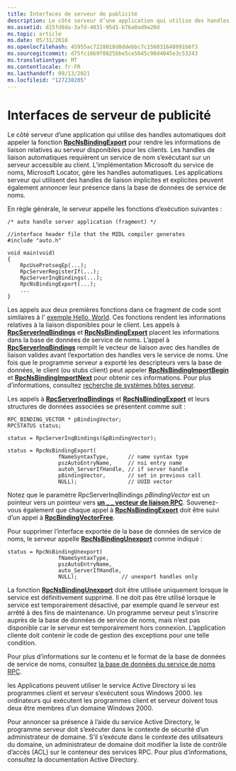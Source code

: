 ```yaml
---
title: Interfaces de serveur de publicité
description: Le côté serveur d’une application qui utilise des handles automatiques doit appeler la fonction RpcNsBindingExport pour rendre les informations de liaison relatives au serveur disponibles pour les clients.
ms.assetid: d15fd8da-3afd-4031-95d1-b76a0ad9a20d
ms.topic: article
ms.date: 05/31/2018
ms.openlocfilehash: 45955ac7228018d8ddebbc7c156031648091b6f3
ms.sourcegitcommit: d75fc10b9f0825bbe5ce5045c90d4045e3c53243
ms.translationtype: MT
ms.contentlocale: fr-FR
ms.lasthandoff: 09/13/2021
ms.locfileid: "127238205"
---
```

# <a name="advertising-server-interfaces"></a>Interfaces de serveur de publicité

Le côté serveur d’une application qui utilise des handles automatiques doit appeler la fonction [**RpcNsBindingExport**](/windows/desktop/api/Rpcnsi/nf-rpcnsi-rpcnsbindingexporta) pour rendre les informations de liaison relatives au serveur disponibles pour les clients. Les handles de liaison automatiques requièrent un service de nom s’exécutant sur un serveur accessible au client. L’implémentation Microsoft du service de noms, Microsoft Locator, gère les handles automatiques. Les applications serveur qui utilisent des handles de liaison implicites et explicites peuvent également annoncer leur présence dans la base de données de service de noms.

En règle générale, le serveur appelle les fonctions d’exécution suivantes :

``` syntax
/* auto handle server application (fragment) */
 
//interface header file that the MIDL compiler generates
#include "auto.h" 
 
void main(void)
{
    RpcUseProtseqEp(...);
    RpcServerRegisterIf(...);
    RpcServerInqBindings(...);
    RpcNsBindingExport(...);
    ...
}
```

Les appels aux deux premières fonctions dans ce fragment de code sont similaires à l' [exemple Hello, World](tutorial.md). Ces fonctions rendent les informations relatives à la liaison disponibles pour le client. Les appels à [**RpcServerInqBindings**](/windows/desktop/api/Rpcdce/nf-rpcdce-rpcserverinqbindings) et [**RpcNsBindingExport**](/windows/desktop/api/Rpcnsi/nf-rpcnsi-rpcnsbindingexporta) placent les informations dans la base de données de service de noms. L’appel à [**RpcServerInqBindings**](/windows/desktop/api/Rpcdce/nf-rpcdce-rpcserverinqbindings) remplit le vecteur de liaison avec des handles de liaison valides avant l’exportation des handles vers le service de noms. Une fois que le programme serveur a exporté les descripteurs vers la base de données, le client (ou stubs client) peut appeler [**RpcNsBindingImportBegin**](/windows/desktop/api/Rpcnsi/nf-rpcnsi-rpcnsbindingimportbegina) et [**RpcNsBindingImportNext**](/windows/desktop/api/Rpcnsi/nf-rpcnsi-rpcnsbindingimportnext) pour obtenir ces informations. Pour plus d’informations, consultez [recherche de systèmes hôtes serveur](finding-server-host-systems.md).

Les appels à [**RpcServerInqBindings**](/windows/desktop/api/Rpcdce/nf-rpcdce-rpcserverinqbindings) et [**RpcNsBindingExport**](/windows/desktop/api/Rpcnsi/nf-rpcnsi-rpcnsbindingexporta) et leurs structures de données associées se présentent comme suit :

``` syntax
RPC_BINDING_VECTOR * pBindingVector;
RPCSTATUS status;
 
status = RpcServerInqBindings(&pBindingVector);
 
status = RpcNsBindingExport(
                fNameSyntaxType,      // name syntax type 
                pszAutoEntryName,     // nsi entry name 
                autoh_ServerIfHandle, // if server handle
                pBindingVector,       // set in previous call 
                NULL);                // UUID vector
```

Notez que le [](/windows/desktop/api/Rpcdce/nf-rpcdce-rpcserverinqbindings) paramètre RpcServerInqBindings *pBindingVector* est un pointeur vers un pointeur vers [**un \_ \_ vecteur de liaison RPC**](/windows/desktop/api/Rpcdce/ns-rpcdce-rpc_binding_vector). Souvenez-vous également que chaque appel à [**RpcNsBindingExport**](/windows/desktop/api/Rpcnsi/nf-rpcnsi-rpcnsbindingexporta) doit être suivi d’un appel à [**RpcBindingVectorFree**](/windows/desktop/api/Rpcdce/nf-rpcdce-rpcbindingvectorfree).

Pour supprimer l’interface exportée de la base de données de service de noms, le serveur appelle [**RpcNsBindingUnexport**](/windows/desktop/api/Rpcnsi/nf-rpcnsi-rpcnsbindingunexporta) comme indiqué :

``` syntax
status = RpcNsBindingUnexport(
                fNameSyntaxType, 
                pszAutoEntryName,  
                auto_ServerIfHandle,
                NULL);              // unexport handles only
```

La fonction [**RpcNsBindingUnexport**](/windows/desktop/api/Rpcnsi/nf-rpcnsi-rpcnsbindingunexporta) doit être utilisée uniquement lorsque le service est définitivement supprimé. Il ne doit pas être utilisé lorsque le service est temporairement désactivé, par exemple quand le serveur est arrêté à des fins de maintenance. Un programme serveur peut s’inscrire auprès de la base de données de service de noms, mais n’est pas disponible car le serveur est temporairement hors connexion. L’application cliente doit contenir le code de gestion des exceptions pour une telle condition.

Pour plus d’informations sur le contenu et le format de la base de données de service de noms, consultez [la base de données du service de noms RPC](the-rpc-name-service-database.md).

les Applications peuvent utiliser le service Active Directory si les programmes client et serveur s’exécutent sous Windows 2000. les ordinateurs qui exécutent les programmes client et serveur doivent tous deux être membres d’un domaine Windows 2000.

Pour annoncer sa présence à l’aide du service Active Directory, le programme serveur doit s’exécuter dans le contexte de sécurité d’un administrateur de domaine. S’il s’exécute dans le contexte des utilisateurs du domaine, un administrateur de domaine doit modifier la liste de contrôle d’accès (ACL) sur le conteneur des services RPC. Pour plus d’informations, consultez la documentation Active Directory.

 

 





